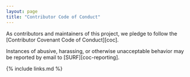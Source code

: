 ```yaml
---
layout: page
title: "Contributor Code of Conduct"
---
```

As contributors and maintainers of this project,
we pledge to follow the [Contributor Covenant Code of Conduct][coc].

Instances of abusive, harassing, or otherwise unacceptable behavior
may be reported by email to [SURF][coc-reporting].

{% include links.md %}
